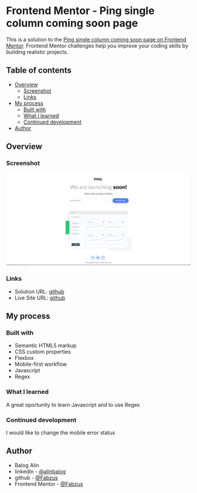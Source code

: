 # Frontend Mentor - Ping single column coming soon page

This is a solution to the [Ping single column coming soon page on Frontend Mentor](https://www.frontendmentor.io/challenges/ping-single-column-coming-soon-page-5cadd051fec04111f7b848da). Frontend Mentor challenges help you improve your coding skills by building realistic projects.

## Table of contents

- [Overview](#overview)
  - [Screenshot](#screenshot)
  - [Links](#links)
- [My process](#my-process)
  - [Built with](#built-with)
  - [What I learned](#what-i-learned)
  - [Continued development](#continued-development)
- [Author](#author)

## Overview

### Screenshot

![My_solution](./images/solved.PNG)

### Links

- Solution URL: [github](https://github.com/Fabzus/Ping-single-column-coming-soon-page)
- Live Site URL: [github](https://fabzus.github.io/Ping-single-column-coming-soon-page/)

## My process

### Built with

- Semantic HTML5 markup
- CSS custom properties
- Flexbox
- Mobile-first workflow
- Javascript
- Regex

### What I learned

A great oportunity to learn Javascript and to use Regex

### Continued development

I would like to change the mobile error status

## Author

- Balog Alin
- linkedIn - [@alinbalog](https://www.linkedin.com/in/alinbalog/)
- github - [@Fabzus](https://github.com/Fabzus)
- Frontend Mentor - [@Fabzus](https://www.frontendmentor.io/profile/Fabzus)
